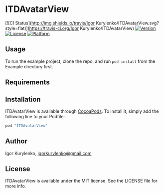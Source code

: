 # ITDAvatarView

[![CI Status](http://img.shields.io/travis/Igor Kurylenko/ITDAvatarView.svg?style=flat)](https://travis-ci.org/Igor Kurylenko/ITDAvatarView)
[![Version](https://img.shields.io/cocoapods/v/ITDAvatarView.svg?style=flat)](http://cocoapods.org/pods/ITDAvatarView)
[![License](https://img.shields.io/cocoapods/l/ITDAvatarView.svg?style=flat)](http://cocoapods.org/pods/ITDAvatarView)
[![Platform](https://img.shields.io/cocoapods/p/ITDAvatarView.svg?style=flat)](http://cocoapods.org/pods/ITDAvatarView)

## Usage

To run the example project, clone the repo, and run `pod install` from the Example directory first.

## Requirements

## Installation

ITDAvatarView is available through [CocoaPods](http://cocoapods.org). To install
it, simply add the following line to your Podfile:

```ruby
pod "ITDAvatarView"
```

## Author

Igor Kurylenko, igorkurylenko@gmail.com

## License

ITDAvatarView is available under the MIT license. See the LICENSE file for more info.
